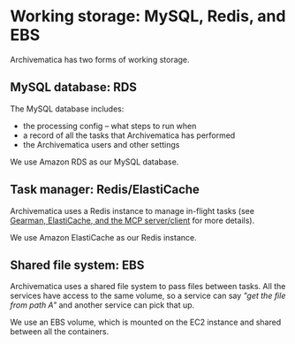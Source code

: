# Working storage: MySQL, Redis, and EBS

Archivematica has two forms of working storage.

## MySQL database: RDS

The MySQL database includes:

* the processing config – what steps to run when
* a record of all the tasks that Archivematica has performed
* the Archivematica users and other settings

We use Amazon RDS as our MySQL database.

## Task manager: Redis/ElastiCache

Archivematica uses a Redis instance to manage in-flight tasks (see [Gearman, ElastiCache, and the MCP server/client](../service-architecture/how-does-archivematica-work/gearman-elasticache-and-the-mcp-server-client.md) for more details).

We use Amazon ElastiCache as our Redis instance.

## Shared file system: EBS

Archivematica uses a shared file system to pass files between tasks. All the services have access to the same volume, so a service can say _"get the file from path A"_ and another service can pick that up.

We use an EBS volume, which is mounted on the EC2 instance and shared between all the containers.
